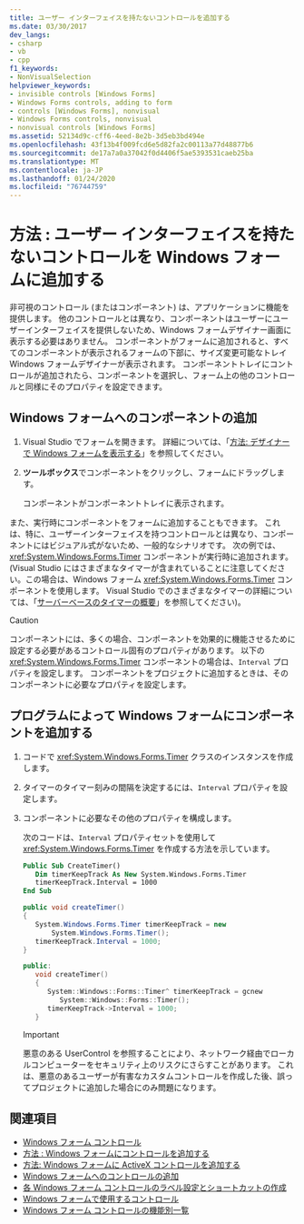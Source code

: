 ```yaml
---
title: ユーザー インターフェイスを持たないコントロールを追加する
ms.date: 03/30/2017
dev_langs:
- csharp
- vb
- cpp
f1_keywords:
- NonVisualSelection
helpviewer_keywords:
- invisible controls [Windows Forms]
- Windows Forms controls, adding to form
- controls [Windows Forms], nonvisual
- Windows Forms controls, nonvisual
- nonvisual controls [Windows Forms]
ms.assetid: 52134d9c-cff6-4eed-8e2b-3d5eb3bd494e
ms.openlocfilehash: 43f13b4f009fcd6e5d82fa2c00113a77d48877b6
ms.sourcegitcommit: de17a7a0a37042f0d4406f5ae5393531caeb25ba
ms.translationtype: MT
ms.contentlocale: ja-JP
ms.lasthandoff: 01/24/2020
ms.locfileid: "76744759"
---
```

# <a name="how-to-add-controls-without-a-user-interface-to-windows-forms"></a>方法 : ユーザー インターフェイスを持たないコントロールを Windows フォームに追加する

非可視のコントロール (またはコンポーネント) は、アプリケーションに機能を提供します。 他のコントロールとは異なり、コンポーネントはユーザーにユーザーインターフェイスを提供しないため、Windows フォームデザイナー画面に表示する必要はありません。 コンポーネントがフォームに追加されると、すべてのコンポーネントが表示されるフォームの下部に、サイズ変更可能なトレイ Windows フォームデザイナーが表示されます。 コンポーネントトレイにコントロールが追加されたら、コンポーネントを選択し、フォーム上の他のコントロールと同様にそのプロパティを設定できます。

## <a name="add-a-component-to-a-windows-form"></a>Windows フォームへのコンポーネントの追加

1. Visual Studio でフォームを開きます。 詳細については、「[方法: デザイナーで Windows フォームを表示する](https://docs.microsoft.com/previous-versions/visualstudio/visual-studio-2010/w5yd62ts(v=vs.100))」を参照してください。

2. **ツールボックス**でコンポーネントをクリックし、フォームにドラッグします。

     コンポーネントがコンポーネントトレイに表示されます。

また、実行時にコンポーネントをフォームに追加することもできます。 これは、特に、ユーザーインターフェイスを持つコントロールとは異なり、コンポーネントにはビジュアル式がないため、一般的なシナリオです。 次の例では、<xref:System.Windows.Forms.Timer> コンポーネントが実行時に追加されます。 (Visual Studio にはさまざまなタイマーが含まれていることに注意してください。この場合は、Windows フォーム <xref:System.Windows.Forms.Timer> コンポーネントを使用します。 Visual Studio でのさまざまなタイマーの詳細については、「[サーバーベースのタイマーの概要](https://docs.microsoft.com/previous-versions/visualstudio/visual-studio-2008/tb9yt5e6(v=vs.90))」を参照してください)。

> [!CAUTION]
> コンポーネントには、多くの場合、コンポーネントを効果的に機能させるために設定する必要があるコントロール固有のプロパティがあります。 以下の <xref:System.Windows.Forms.Timer> コンポーネントの場合は、`Interval` プロパティを設定します。 コンポーネントをプロジェクトに追加するときは、そのコンポーネントに必要なプロパティを設定します。

## <a name="add-a-component-to-a-windows-form-programmatically"></a>プログラムによって Windows フォームにコンポーネントを追加する

1. コードで <xref:System.Windows.Forms.Timer> クラスのインスタンスを作成します。

2. タイマーのタイマー刻みの間隔を決定するには、`Interval` プロパティを設定します。

3. コンポーネントに必要なその他のプロパティを構成します。

     次のコードは、`Interval` プロパティセットを使用して <xref:System.Windows.Forms.Timer> を作成する方法を示しています。

    ```vb
    Public Sub CreateTimer()
       Dim timerKeepTrack As New System.Windows.Forms.Timer
       timerKeepTrack.Interval = 1000
    End Sub
    ```

    ```csharp
    public void createTimer()
    {
       System.Windows.Forms.Timer timerKeepTrack = new
           System.Windows.Forms.Timer();
       timerKeepTrack.Interval = 1000;
    }
    ```

    ```cpp
    public:
       void createTimer()
       {
          System::Windows::Forms::Timer^ timerKeepTrack = gcnew
             System::Windows::Forms::Timer();
          timerKeepTrack->Interval = 1000;
       }
    ```

    > [!IMPORTANT]
    > 悪意のある UserControl を参照することにより、ネットワーク経由でローカルコンピューターをセキュリティ上のリスクにさらすことがあります。 これは、悪意のあるユーザーが有害なカスタムコントロールを作成した後、誤ってプロジェクトに追加した場合にのみ問題になります。

## <a name="see-also"></a>関連項目

- [Windows フォーム コントロール](index.md)
- [方法 : Windows フォームにコントロールを追加する](how-to-add-controls-to-windows-forms.md)
- [方法: Windows フォームに ActiveX コントロールを追加する](how-to-add-activex-controls-to-windows-forms.md)
- [Windows フォームへのコントロールの追加](putting-controls-on-windows-forms.md)
- [各 Windows フォーム コントロールのラベル設定とショートカットの作成](labeling-individual-windows-forms-controls-and-providing-shortcuts-to-them.md)
- [Windows フォームで使用するコントロール](controls-to-use-on-windows-forms.md)
- [Windows フォーム コントロールの機能別一覧](windows-forms-controls-by-function.md)
